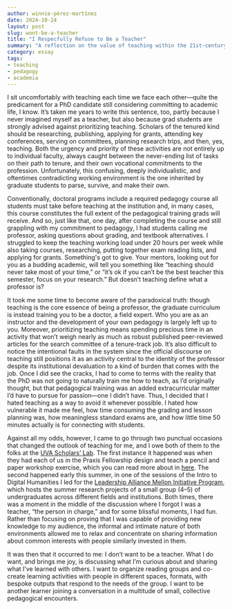 ```yaml
---
author: winnie-pérez-martínez
date: 2024-10-24
layout: post
slug: wont-be-a-teacher
title: "I Respecfully Refuse to Be a Teacher"
summary: "A reflection on the value of teaching within the 21st-century academia, from a grad student/'s viewpoint."
category: essay
tags:
- teaching
- pedagogy
- academia
---
```


I sit uncomfortably with teaching each time we face each other—quite the predicament for a PhD candidate still considering committing to academic life, I know. It’s taken me years to write this sentence, too, partly because I never imagined myself as a teacher, but also because grad students are strongly advised against prioritizing teaching. Scholars of the tenured kind should be researching, publishing, applying for grants, attending key conferences, serving on committees, planning research trips, and then, yes, teaching. Both the urgency and priority of these activities are not entirely up to individual faculty, always caught between the never-ending list of tasks on their path to tenure, and their own vocational commitments to the profession. Unfortunately, this confusing, deeply individualistic, and oftentimes contradicting working environment is the one inherited by graduate students to parse, survive, and make their own.

Conventionally, doctoral programs include a required pedagogy course all students must take before teaching at the institution and, in many cases, this course constitutes the full extent of the pedagogical training grads will receive. And so, just like that, one day, after completing the course and still grappling with my commitment to pedagogy, I had students calling me professor, asking questions about grading, and textbook alternatives. I struggled to keep the teaching working load under 20 hours per week while also taking courses, researching, putting together exam reading lists, and applying for grants. Something's got to give. Your mentors, looking out for you as a budding academic, will tell you something like “teaching should never take most of your time,” or “it’s ok if you can’t be the best teacher this semester, focus on your research.” But doesn’t teaching define what a professor is? 

It took me some time to become aware of the paradoxical truth: though teaching is the core essence of being a professor, the graduate curriculum is instead training you to be a doctor, a field expert. Who you are as an instructor and the development of your own pedagogy is largely left up to you. Moreover, prioritizing teaching means spending precious time in an activity that won’t weigh nearly as much as robust published peer-reviewed articles for the search committee of a tenure-track job. It’s also difficult to notice the intentional faults in the system since the official discourse on teaching still positions it as an activity central to the identity of the professor despite its institutional devaluation to a kind of burden that comes with the job. Once I did see the cracks, I had to come to terms with the reality that the PhD was not going to naturally train me how to teach, as I’d originally thought, but that pedagogical training was an added extracurricular matter I’d have to pursue for passion—one I didn’t have. Thus, I decided that I hated teaching as a way to avoid it whenever possible. I hated how vulnerable it made me feel, how time consuming the grading and lesson planning was, how meaningless standard exams are, and how little time 50 minutes actually is for connecting with students.

Against all my odds, however, I came to go through two punctual occasions that changed the outlook of teaching for me, and I owe both of them to the folks at the [UVA Scholars’ Lab](https://scholarslab.lib.virginia.edu/praxis-program-fellowships//). The first instance it happened was when they had each of us in the Praxis Fellowship design and teach a pencil and paper workshop exercise, which you can read more about in [here](https://cuny.manifoldapp.org/read/a-way-in-digital-pedagogy-training-with-speculative-low-tech-workshops/section/d26fab6f-c473-489a-9516-a6e6f0c747a7). The second happened early this summer, in one of the sessions of the Intro to Digital Humanities I led for the [Leadership Alliance Mellon Initiative Program](https://graddiversity.virginia.edu/leadership-alliance-mellon-initiative-lami), which hosts the summer research projects of a small group (4–5) of undergraduates across different fields and institutions. Both times, there was a moment in the middle of the discussion where I forgot I was a teacher, “the person in charge,” and for some blissful moments, I had fun. Rather than focusing on proving that I was capable of providing new knowledge to my audience, the informal and intimate nature of both environments allowed me to relax and concentrate on sharing information about common interests with people similarly invested in them. 

It was then that it occurred to me: I don’t want to be a teacher. What I do want, and brings me joy, is discussing what I’m curious about and sharing what I’ve learned with others. I want to organize reading groups and co-create learning activities with people in different spaces, formats, with bespoke outputs that respond to the needs of the group. I want to be another learner joining a conversation in a multitude of small, collective pedagogical encounters. 
